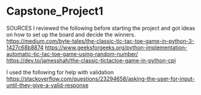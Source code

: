 # Capstone_Project1

SOURCES
I reviewed the following before starting the project and got ideas on how to set up the board and decide the winners. 
https://medium.com/byte-tales/the-classic-tic-tac-toe-game-in-python-3-1427c68b8874
https://www.geeksforgeeks.org/python-implementation-automatic-tic-tac-toe-game-using-random-number/
https://dev.to/jamesshah/the-classic-tictactoe-game-in-python-cpi

I used the following for help with validation
https://stackoverflow.com/questions/23294658/asking-the-user-for-input-until-they-give-a-valid-response


